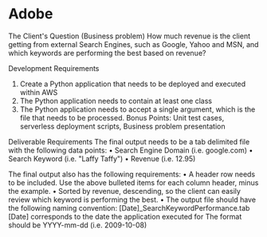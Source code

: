 # Adobe

The Client's Question (Business problem)
How much revenue is the client getting from external Search Engines, such as Google, Yahoo and MSN, and which keywords are performing the best based on revenue?

Development Requirements
1. Create a Python application that needs to be deployed and executed within AWS
2. The Python application needs to contain at least one class
3. The Python application needs to accept a single argument, which is the file that needs to be processed.
Bonus Points: Unit test cases, serverless deployment scripts, Business problem presentation


Deliverable Requirements
The final output needs to be a tab delimited file with the following data points:
• Search Engine Domain (i.e. google.com) • Search Keyword (i.e. "Laffy Taffy")
• Revenue (i.e. 12.95)


The final output also has the following requirements:
• A header row needs to be included. Use the above bulleted items for each column header, minus the example.
• Sorted by revenue, descending, so the client can easily review which keyword is performing the best.
• The output file should have the following naming convention: [Date]_SearchKeywordPerformance.tab
[Date] corresponds to the date the application executed for
The format should be YYYY-mm-dd (i.e. 2009-10-08)
